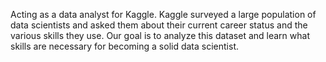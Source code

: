 Acting as a data analyst for Kaggle. Kaggle surveyed a large population of data scientists and asked them about their current career status and the various skills they use. Our goal is to analyze this dataset and learn what skills are necessary for becoming a solid data scientist.
